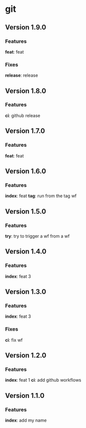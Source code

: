 # git
## Version 1.9.0
### Features
**feat**: feat

### Fixes
**release**: release

## Version 1.8.0
### Features
**ci**: github release

## Version 1.7.0
### Features
**feat**: feat

## Version 1.6.0
### Features
**index**: feat
**tag**: run from the tag wf

## Version 1.5.0
### Features
**try**: try to trigger a wf from a wf

## Version 1.4.0
### Features
**index**: feat 3

## Version 1.3.0
### Features
**index**: feat 3

### Fixes
**ci**: fix wf

## Version 1.2.0
### Features
**index**: feat 1
**ci**: add github workflows

## Version 1.1.0
### Features
**index**: add my name

